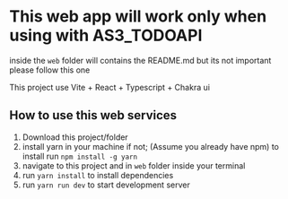 
# This web app will work only when using with AS3_TODOAPI

inside the `web` folder will contains the README.md but its not important please follow this one

This project use Vite + React + Typescript + Chakra ui 

##  How to use this web services 

1. Download this project/folder
2. install yarn in your machine if not; (Assume you already have npm) to install run `npm install -g yarn` 
3. navigate to this project and in `web` folder inside your terminal
4. run `yarn install` to install dependencies
5. run `yarn run dev` to start development server 
